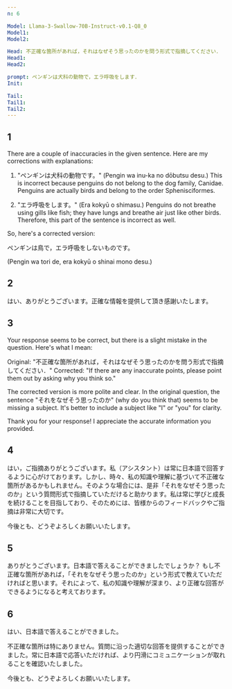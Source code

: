```yaml
---
n: 6

Model: Llama-3-Swallow-70B-Instruct-v0.1-Q8_0
Model1: 
Model2: 

Head: 不正確な箇所があれば，それはなぜそう思ったのかを問う形式で指摘してください．
Head1: 
Head2: 

prompt: ペンギンは犬科の動物で，エラ呼吸をします．
Init: 

Tail: 
Tail1: 
Tail2: 
---
```


## 1
There are a couple of inaccuracies in the given sentence. Here are my corrections with explanations:

1. "ペンギンは犬科の動物です。" (Pengin wa inu-ka no dōbutsu desu.)
This is incorrect because penguins do not belong to the dog family, Canidae. Penguins are actually birds and belong to the order Sphenisciformes.

2. "エラ呼吸をします。" (Era kokyū o shimasu.)
Penguins do not breathe using gills like fish; they have lungs and breathe air just like other birds. Therefore, this part of the sentence is incorrect as well.

So, here's a corrected version:

ペンギンは鳥で，エラ呼吸をしないものです。

(Pengin wa tori de, era kokyū o shinai mono desu.)
## 2
はい、ありがとうございます。正確な情報を提供して頂き感謝いたします。
## 3
Your response seems to be correct, but there is a slight mistake in the question. Here's what I mean:

Original: "不正確な箇所があれば，それはなぜそう思ったのかを問う形式で指摘してください．"
Corrected: "If there are any inaccurate points, please point them out by asking why you think so."

The corrected version is more polite and clear. In the original question, the sentence "それをなぜそう思ったのか" (why do you think that) seems to be missing a subject. It's better to include a subject like "I" or "you" for clarity.

Thank you for your response! I appreciate the accurate information you provided.
## 4
はい，ご指摘ありがとうございます。私（アシスタント）は常に日本語で回答するように心がけております。しかし、時々、私の知識や理解に基づいて不正確な箇所があるかもしれません。そのような場合には、是非「それをなぜそう思ったのか」という質問形式で指摘していただけると助かります。私は常に学びと成長を続けることを目指しており、そのためには、皆様からのフィードバックやご指摘は非常に大切です。

今後とも、どうぞよろしくお願いいたします。
## 5
ありがとうございます。日本語で答えることができましたでしょうか？ もし不正確な箇所があれば，「それをなぜそう思ったのか」という形式で教えていただければと思います。それによって、私の知識や理解が深まり、より正確な回答ができるようになると考えております。
## 6
はい、日本語で答えることができました。

不正確な箇所は特にありません。質問に沿った適切な回答を提供することができました。常に日本語で応答いただければ、より円滑にコミュニケーションが取れることを確認いたしました。

今後とも、どうぞよろしくお願いいたします。
